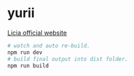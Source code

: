 # yurii 
[Licia official website](https://licia.liriliri.io/)

```bash
# watch and auto re-build.
npm run dev
# build final output into dist folder.
npm run build
```
